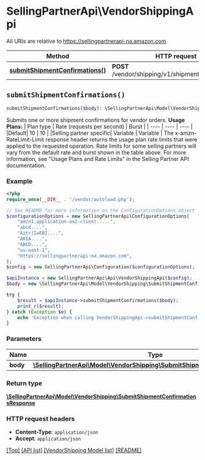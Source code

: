 # SellingPartnerApi\VendorShippingApi

All URIs are relative to https://sellingpartnerapi-na.amazon.com.

Method | HTTP request | Description
------------- | ------------- | -------------
[**submitShipmentConfirmations()**](VendorShippingApi.md#submitShipmentConfirmations) | **POST** /vendor/shipping/v1/shipmentConfirmations | 


## `submitShipmentConfirmations()`

```php
submitShipmentConfirmations($body): \SellingPartnerApi\Model\VendorShipping\SubmitShipmentConfirmationsResponse
```



Submits one or more shipment confirmations for vendor orders.  **Usage Plans:**  | Plan type | Rate (requests per second) | Burst | | ---- | ---- | ---- | |Default| 10 | 10 | |Selling partner specific| Variable | Variable |  The x-amzn-RateLimit-Limit response header returns the usage plan rate limits that were applied to the requested operation. Rate limits for some selling partners will vary from the default rate and burst shown in the table above. For more information, see \"Usage Plans and Rate Limits\" in the Selling Partner API documentation.

### Example

```php
<?php
require_once(__DIR__ . '/vendor/autoload.php');

// See README for more information on the ConfigurationOptions object
$configurationOptions = new SellingPartnerApi\ConfigurationOptions(
    "amzn1.application-oa2-client.....",
    "abcd....",
    "Aztr|IwEBI....",
    "AKIA....",
    "ABCD....",
    "us-east-1",
    "https://sellingpartnerapi-na.amazon.com",
);
$config = new SellingPartnerApi\Configuration($configurationOptions);

$apiInstance = new SellingPartnerApi\Api\VendorShippingApi($config);
$body = new \SellingPartnerApi\Model\VendorShipping\SubmitShipmentConfirmationsRequest(); // \SellingPartnerApi\Model\VendorShipping\SubmitShipmentConfirmationsRequest

try {
    $result = $apiInstance->submitShipmentConfirmations($body);
    print_r($result);
} catch (Exception $e) {
    echo 'Exception when calling VendorShippingApi->submitShipmentConfirmations: ', $e->getMessage(), PHP_EOL;
}
```

### Parameters

Name | Type | Description  | Notes
------------- | ------------- | ------------- | -------------
 **body** | [**\SellingPartnerApi\Model\VendorShipping\SubmitShipmentConfirmationsRequest**](../Model/VendorShipping/SubmitShipmentConfirmationsRequest.md)|  |

### Return type

[**\SellingPartnerApi\Model\VendorShipping\SubmitShipmentConfirmationsResponse**](../Model/VendorShipping/SubmitShipmentConfirmationsResponse.md)

### HTTP request headers

- **Content-Type**: `application/json`
- **Accept**: `application/json`

[[Top]](#) [[API list]](../)
[[VendorShipping Model list]](../Model/VendorShipping)
[[README]](../../README.md)
